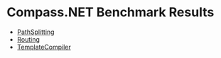 # Compass.NET Benchmark Results

- [PathSplitting](https://sholtee.github.io/router/perf/Solti.Utils.Router.Perf.PathSplitting-report-github.html )
- [Routing](https://sholtee.github.io/router/perf/Solti.Utils.Router.Perf.Routing-report-github.html )
- [TemplateCompiler](https://sholtee.github.io/router/perf/Solti.Utils.Router.Perf.TemplateCompiler-report-github.html )